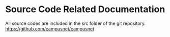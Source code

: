 # Source Code Related Documentation

All source codes are included in the src folder of the git repository.
https://github.com/campusnet/campusnet
